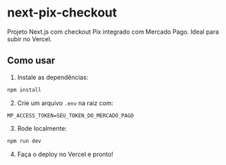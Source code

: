 
# next-pix-checkout

Projeto Next.js com checkout Pix integrado com Mercado Pago. Ideal para subir no Vercel.

## Como usar

1. Instale as dependências:

```bash
npm install
```

2. Crie um arquivo `.env` na raiz com:

```
MP_ACCESS_TOKEN=SEU_TOKEN_DO_MERCADO_PAGO
```

3. Rode localmente:

```bash
npm run dev
```

4. Faça o deploy no Vercel e pronto!
